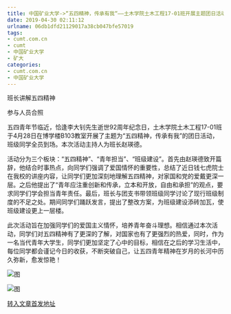 ```yaml
---
title: 中国矿业大学->“五四精神，传承有我“——土木学院土木工程17-01班开展主题团日活动 | cumt.com.cn
date: 2019-04-30 02:11:12
urlname: 06db1dfd21129017a38cb047bfe57019
tags: 
- cumt.com.cn
- cumt
- 中国矿业大学
- 矿大
categories:
- cumt.com.cn
- 中国矿业大学
---
```


班长讲解五四精神

参与人员合照

五四青年节临近，恰逢李大钊先生逝世92周年纪念日，土木学院土木工程17-01班于4月28日在博学楼B103教室开展了主题为“五四精神，传承有我”的团日活动，班级同学全员到场。本次活动主持人为班长赵瑛德。

活动分为三个板块：“五四精神”、“青年担当”、“班级建设”。首先由赵瑛德致开篇辞，他结合时事热点，向同学们强调了爱国情怀的重要性，总结了近日钱七虎院士在我校的讲座内容，让同学们更加深刻地理解五四精神，对家国和党的爱戴更深一层。之后他提出了“青年应注重创新和传承，立本和开放，自由和承担”的观点，要求同学们学会担当青年责任。最后，班长与团支书带领班级同学讨论了现行班级制度的不足之处。期间同学们踊跃发言，提出了整改方案，为班级建设添砖加瓦，使班级建设更上一层楼。

此次活动旨在加强同学们的爱国主义情怀，培养青年奋斗理想。相信通过本次活动，同学们对五四精神有了更深的了解，对国家也有了更强烈的热爱，同时，作为一名当代青年大学生，同学们更加坚定了心中的目标，相信在之后的学习生活中，每位同学都会谨记今日的收获，不断突破自己，让五四青年精神在岁月的长河中历久弥新，愈发惊艳！

![图](http://xwzx.cumt.edu.cn/_upload/article/images/bc/c9/7283cab84b18a77da5680447d3c1/c84bf449-88e6-4ead-95c7-009d29d4cc1c.jpg)

![图](http://xwzx.cumt.edu.cn/_upload/article/images/bc/c9/7283cab84b18a77da5680447d3c1/704bb04c-d2e5-48f2-b801-7f4414cb6403.jpg)

[转入文章首发地址](http://xwzx.cumt.edu.cn/f9/97/c523a522647/page.htm)